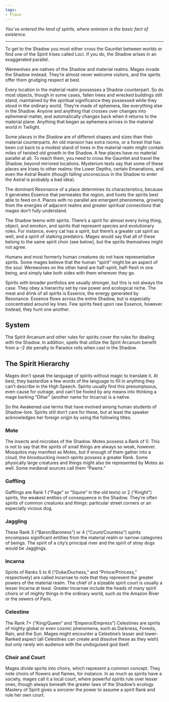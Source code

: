 ```yaml
---
tags:
- Place
---
```


_You’ve entered the land of spirits, where animism is the basic fact of existence._

---

To get to the Shadow you must either cross the Gauntlet between worlds or find one of the Spirit Irises called Loci. If you do, the Shadow arises in an exaggerated parallel.

Werewolves are natives of the Shadow and material realms. Mages invade the Shadow instead. They’re almost never welcome visitors, and the spirits offer them grudging respect at best.

Every location in the material realm possesses a Shadow counterpart. So do most objects, though in some cases, fallen trees and wrecked buildings still stand, maintained by the spiritual significance they possessed while they stood in the ordinary world. They’re made of ephemera, like everything else in the Shadow. Anyone and anything that crosses over changes into ephemeral matter, and automatically changes back when it returns to the material plane. Anything that began as ephemera arrives in the material world in Twilight.

Some places in the Shadow are of different shapes and sizes than their material counterparts. An old mansion has extra rooms, or a forest that has been cut back to a modest stand of trees in the material realm might contain miles of twisted old growth in the Shadow. A few places have no material parallel at all. To reach them, you need to cross the Gauntlet and travel the Shadow, beyond mirrored locations. Mysterium texts say that some of these places are Irises to other realms: the Lower Depths, certain Emanations, and even the Astral Realm (though falling unconscious in the Shadow to enter the Astral is probably a bad idea).

The dominant Resonance of a place determines its characteristics, because it generates Essence that permeates the region, and hosts the spirits best able to feed on it. Places with no parallel are emergent phenomena, growing from the energies of adjacent realms and greater spiritual connections that mages don’t fully understand.

The Shadow teems with spirits. There’s a spirit for almost every living thing, object, and emotion, and spirits that represent species and evolutionary roles. For instance, every cat has a spirit, but there’s a greater cat spirit as well, and a spirit of stalking predators. Mages would say that all of these belong to the same spirit choir (see below), but the spirits themselves might not agree.

Humans and most formerly human creatures do not have representative spirits. Some mages believe that the human “spirit” might be an aspect of the soul. Werewolves on the other hand are half-spirit, half-flesh in one being, and simply take both sides with them wherever they go.

Spirits with broader portfolios are usually stronger, but this is not always the case. They obey a hierarchy set by raw power and ecological niche. The meat and drink of all spirits is Essence, the energy generated by Resonance. Essence flows across the entire Shadow, but is especially concentrated around ley lines. Few spirits feed upon raw Essence, however. Instead, they hunt one another.

## System

The Spirit Arcanum and other rules for spirits cover the rules for dealing with the Shadow. In addition, spells that utilize the Spirit Arcanum benefit from a –2 die penalty to Paradox rolls when cast in the Shadow.

## The Spirit Hierarchy

Mages don’t speak the language of spirits without magic to translate it. At best, they bastardize a few words of the language to fill in anything they can’t describe in the High Speech. Spirits usually find this presumptuous, even cause for outrage, and can’t be fooled by any means into thinking a mage barking “Dihar” (another name for Incarna) is a native.

So the Awakened use terms that have evolved among human students of Shadow-lore. Spirits still don’t care for these, but at least the speaker acknowledges her foreign origin by using the following titles.

### Mote

The insects and microbes of the Shadow. Motes possess a Rank of 0. This is not to say that the spirits of small things are always so weak, however. Mosquitos may manifest as Motes, but if enough of them gather into a cloud, the bloodsucking insect-spirits possess a greater Rank. Some physically large creatures and things might also be represented by Motes as well. Some medieval sources call them “Pawns.”

### Gaffling

Gafflings are Rank 1 (“Page” or “Squire” in the old texts) or 2 (“Knight”) spirits, the weakest entities of consequence in the Shadow. They’re often spirits of common creatures and things: particular street corners or an especially vicious dog.

### Jaggling

These Rank 3 (“Baron/Baroness”) or 4 (“Count/Countess”) spirits encompass significant entities from the material realm or narrow categories of beings. The spirit of a city’s principal river and the spirit of stray dogs would be Jagglings.

### Incarna

Spirits of Ranks 5 to 6 (“Duke/Duchess,” and “Prince/Princess,” respectively) are called Incarnae to note that they represent the greater powers of the material realm. The chief of a sizeable spirit court is usually a lesser Incarna at least. Greater Incarnae include the heads of many spirit choirs or of mighty things in the ordinary world, such as the Amazon River or the sewers of Paris.

### Celestine

The Rank 7+ (“King/Queen” and “Emperor/Empress”) Celestines are spirits of mighty global or even cosmic phenomena, such as Darkness, Forests, Rain, and the Sun. Mages might encounter a Celestine’s lesser and lower-Ranked aspect (all Celestines can create and dissolve these as they wish) but only rarely win audience with the undisguised god itself.

### Choir and Court

Mages divide spirits into choirs, which represent a common concept. They note choirs of flowers and flames, for instance. In as much as spirits have a society, mages call it a local court, where powerful spirits rule over lesser ones, though always beneath the greater laws of the Shadow’s ecology.\
Mastery of Spirit gives a sorcerer the power to assume a spirit Rank and rule her own court.